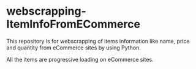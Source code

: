 # webscrapping-ItemInfoFromECommerce

This repository is for webscrapping of items information like name, price and quantity from eCommerce sites by using Python.

All the items are progressive loading on eCommerce sites.